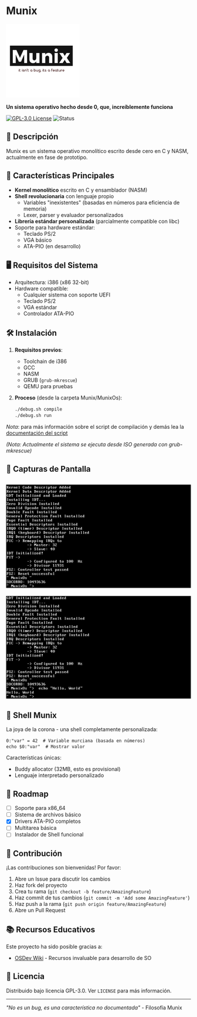 # Munix

![Munix Logo](../../pictures/munix-logo.jpg)

**Un sistema operativo hecho desde 0, que, increíblemente funciona**

[![GPL-3.0 License](https://img.shields.io/badge/License-GPL3-blue.svg)](https://opensource.org/licenses/GPL-3.0)
![Status](https://img.shields.io/badge/Status-Prototype-yellow)

## 📌 Descripción

Munix es un sistema operativo monolítico escrito desde cero en C y NASM, actualmente en fase de prototipo.

## 🚀 Características Principales

- **Kernel monolítico** escrito en C y ensamblador (NASM)
- **Shell revolucionaria** con lenguaje propio
  - Variables "inexistentes" (basadas en números para eficiencia de memoria)
  - Lexer, parser y evaluador personalizados
- **Librería estándar personalizada** (parcialmente compatible con libc)
- Soporte para hardware estándar:
  - Teclado PS/2
  - VGA básico
  - ATA-PIO (en desarrollo)

## 🖥️ Requisitos del Sistema

- Arquitectura: i386 (x86 32-bit)
- Hardware compatible:
  - Cualquier sistema con soporte UEFI
  - Teclado PS/2
  - VGA estándar
  - Controlador ATA-PIO

## 🛠️ Instalación

1. **Requisitos previos**:
   - Toolchain de i386
   - GCC
   - NASM
   - GRUB (`grub-mkrescue`)
   - QEMU para pruebas

2. **Proceso** (desde la carpeta Munix/MunixOs):
   ```bash
   ./debug.sh compile
   ./debug.sh run 
   ```
  *Nota*: para más información sobre el script de compilación y demás lea la [documentación del script](debug-docs.md)

*(Nota: Actualmente el sistema se ejecuta desde ISO generada con grub-mkrescue)*

## 📸 Capturas de Pantalla

![Shell Screenshot 01](../../screenshots/screenshot1.png)
-----
![Shell Screenshot 02](../../screenshots/screenshot2.png)

## 🧠 Shell Munix

La joya de la corona - una shell completamente personalizada:
```mbash
0:"var" = 42  # Variable murciana (basada en números)
echo $0:"var"  # Mostrar valor
```

Características únicas:
- Buddy allocator (32MB, esto es provisional)
- Lenguaje interpretado personalizado

## 📜 Roadmap

- [ ] Soporte para x86_64
- [ ] Sistema de archivos básico
- [x] Drivers ATA-PIO completos
- [ ] Multitarea básica
- [ ] Instalador de Shell funcional

## 🤝 Contribución

¡Las contribuciones son bienvenidas! Por favor:
1. Abre un Issue para discutir los cambios
2. Haz fork del proyecto
3. Crea tu rama (`git checkout -b feature/AmazingFeature`)
4. Haz commit de tus cambios (`git commit -m 'Add some AmazingFeature'`)
5. Haz push a la rama (`git push origin feature/AmazingFeature`)
6. Abre un Pull Request

## 📚 Recursos Educativos

Este proyecto ha sido posible gracias a:
- [OSDev Wiki](https://wiki.osdev.org/) - Recursos invaluable para desarrollo de SO

## 📄 Licencia

Distribuido bajo licencia GPL-3.0. Ver `LICENSE` para más información.

---

*"No es un bug, es una característica no documentada"* - Filosofía Munix
